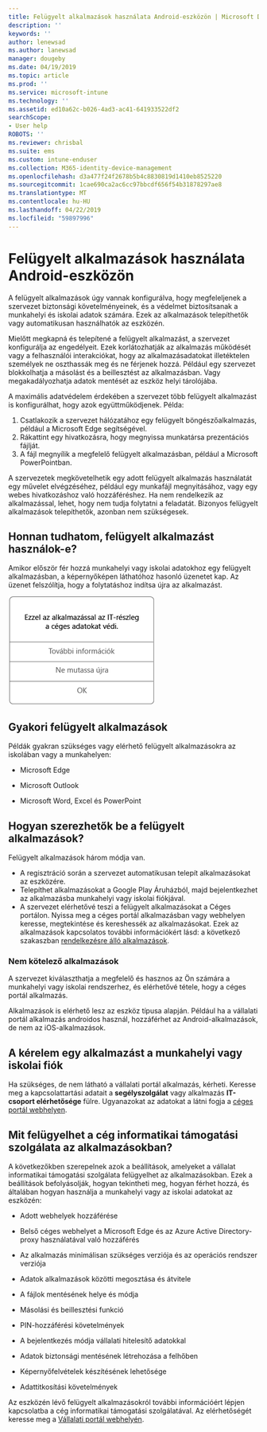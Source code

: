 ```yaml
---
title: Felügyelt alkalmazások használata Android-eszközön | Microsoft Docs
description: ''
keywords: ''
author: lenewsad
ms.author: lanewsad
manager: dougeby
ms.date: 04/19/2019
ms.topic: article
ms.prod: ''
ms.service: microsoft-intune
ms.technology: ''
ms.assetid: ed10a62c-b026-4ad3-ac41-641933522df2
searchScope:
- User help
ROBOTS: ''
ms.reviewer: chrisbal
ms.suite: ems
ms.custom: intune-enduser
ms.collection: M365-identity-device-management
ms.openlocfilehash: d3a477f24f2678b5b4c8830819d1410eb8525220
ms.sourcegitcommit: 1cae690ca2ac6cc97bbcdf656f54b31878297ae8
ms.translationtype: MT
ms.contentlocale: hu-HU
ms.lasthandoff: 04/22/2019
ms.locfileid: "59897996"
---
```

# <a name="use-managed-apps-on-your-android-device"></a>Felügyelt alkalmazások használata Android-eszközön
A felügyelt alkalmazások úgy vannak konfigurálva, hogy megfeleljenek a szervezet biztonsági követelményeinek, és a védelmet biztosítsanak a munkahelyi és iskolai adatok számára. Ezek az alkalmazások telepíthetők vagy automatikusan használhatók az eszközén. 

Mielőtt megkapná és telepítené a felügyelt alkalmazást, a szervezet konfigurálja az engedélyeit. Ezek korlátozhatják az alkalmazás működését vagy a felhasználói interakciókat, hogy az alkalmazásadatokat illetéktelen személyek ne oszthassák meg és ne férjenek hozzá. Például egy szervezet blokkolhatja a másolást és a beillesztést az alkalmazásban. Vagy megakadályozhatja adatok mentését az eszköz helyi tárolójába.

A maximális adatvédelem érdekében a szervezet több felügyelt alkalmazást is konfigurálhat, hogy azok együttműködjenek. Példa:
1. Csatlakozik a szervezet hálózatához egy felügyelt böngészőalkalmazás, például a Microsoft Edge segítségével.
2. Rákattint egy hivatkozásra, hogy megnyissa munkatársa prezentációs fájlját.
3. A fájl megnyílik a megfelelő felügyelt alkalmazásban, például a Microsoft PowerPointban.

A szervezetek megkövetelhetik egy adott felügyelt alkalmazás használatát egy művelet elvégzéséhez, például egy munkafájl megnyitásához, vagy egy webes hivatkozáshoz való hozzáféréshez. Ha nem rendelkezik az alkalmazással, lehet, hogy nem tudja folytatni a feladatát. Bizonyos felügyelt alkalmazások telepíthetők, azonban nem szükségesek.

## <a name="how-do-i-know-im-using-a-managed-app"></a>Honnan tudhatom, felügyelt alkalmazást használok-e?
Amikor először fér hozzá munkahelyi vagy iskolai adatokhoz egy felügyelt alkalmazásban, a képernyőképen láthatóhoz hasonló üzenetet kap. Az üzenet felszólítja, hogy a folytatáshoz indítsa újra az alkalmazást.

![Képernyőkép arról az üzenetről, amely akkor jelenik meg, amikor egy felhasználó megnyit egy felügyelt alkalmazást az eszközén. Az üzenet a következő: „A szervezet nem védi az adatokat ebben az alkalmazásban. A folytatáshoz indítsa újra az alkalmazást.” Ezután egy OK gomb szerepel.](./media/managed-apps-message.png)

## <a name="commonly-managed-apps"></a>Gyakori felügyelt alkalmazások  
Példák gyakran szükséges vagy elérhető felügyelt alkalmazásokra az iskolában vagy a munkahelyen:

-   Microsoft Edge

-   Microsoft Outlook

-   Microsoft Word, Excel és PowerPoint

## <a name="how-do-i-get-managed-apps"></a>Hogyan szerezhetők be a felügyelt alkalmazások?
Felügyelt alkalmazások három módja van.  
* A regisztráció során a szervezet automatikusan telepít alkalmazásokat az eszközére.  
* Telepíthet alkalmazásokat a Google Play Áruházból, majd bejelentkezhet az alkalmazásba munkahelyi vagy iskolai fiókjával.    
* A szervezet elérhetővé teszi a felügyelt alkalmazásokat a Céges portálon. Nyissa meg a céges portál alkalmazásban vagy webhelyen keresse, megtekintése és kereshessék az alkalmazásokat. Ezek az alkalmazások kapcsolatos további információkért lásd: a következő szakaszban [rendelkezésre álló alkalmazások](#available-apps).  

 ### <a name="available-apps"></a>Nem kötelező alkalmazások   
 A szervezet kiválaszthatja a megfelelő és hasznos az Ön számára a munkahelyi vagy iskolai rendszerhez, és elérhetővé tétele, hogy a céges portál alkalmazás.  

 Alkalmazások is elérhető lesz az eszköz típusa alapján. Például ha a vállalati portál alkalmazás androidos használ, hozzáférhet az Android-alkalmazások, de nem az iOS-alkalmazások.   

 ## <a name="request-an-app-for-work-or-school"></a>A kérelem egy alkalmazást a munkahelyi vagy iskolai fiók   
 Ha szükséges, de nem látható a vállalati portál alkalmazás, kérheti. Keresse meg a kapcsolattartási adatait a **segélyszolgálat** vagy alkalmazás **IT-csoport elérhetősége** fülre. Ugyanazokat az adatokat a látni fogja a [céges portál webhelyen](https://go.microsoft.com/fwlink/?linkid=2010980).   

## <a name="what-can-my-company-support-manage-in-an-app"></a>Mit felügyelhet a cég informatikai támogatási szolgálata az alkalmazásokban?  
A következőkben szerepelnek azok a beállítások, amelyeket a vállalat informatikai támogatási szolgálata felügyelhet az alkalmazásokban. Ezek a beállítások befolyásolják, hogyan tekintheti meg, hogyan férhet hozzá, és általában hogyan használja a munkahelyi vagy az iskolai adatokat az eszközén:

* Adott webhelyek hozzáférése  

* Belső céges webhelyet a Microsoft Edge és az Azure Active Directory-proxy használatával való hozzáférés  

* Az alkalmazás minimálisan szükséges verziója és az operációs rendszer verziója

* Adatok alkalmazások közötti megosztása és átvitele  

* A fájlok mentésének helye és módja  

* Másolási és beillesztési funkció  

* PIN-hozzáférési követelmények  

* A bejelentkezés módja vállalati hitelesítő adatokkal  

* Adatok biztonsági mentésének létrehozása a felhőben  

* Képernyőfelvételek készítésének lehetősége  

* Adattitkosítási követelmények  

Az eszközén lévő felügyelt alkalmazásokról további információért lépjen kapcsolatba a cég informatikai támogatási szolgálatával. Az elérhetőségét keresse meg a [Vállalati portál webhelyén](https://go.microsoft.com/fwlink/?linkid=2010980).
